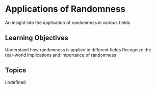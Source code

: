 # Applications of Randomness

An insight into the application of randomness in various fields

## Learning Objectives
Understand how randomness is applied in different fields
Recognize the real-world implications and importance of randomness

## Topics
undefined